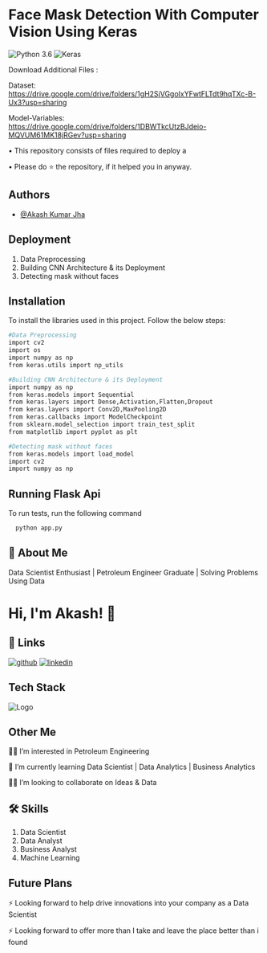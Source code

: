 # **Face Mask Detection With Computer Vision Using Keras**

![Python 3.6](https://img.shields.io/badge/Python-3.6-brightgreen.svg)
![Keras](https://img.shields.io/badge/Library-Keras-red.svg)

Download Additional Files :

Dataset: https://drive.google.com/drive/folders/1gH2SjVGgoIxYFwtFLTdt9hqTXc-B-Ux3?usp=sharing

Model-Variables: https://drive.google.com/drive/folders/1DBWTkcUtzBJdeio-MQVUM61MK18jRGev?usp=sharing

• This repository consists of files required to deploy a 

• Please do ⭐ the repository, if it helped you in anyway.


## Authors

- [@Akash Kumar Jha](https://github.com/Akash1070)


## Deployment
  1. Data Preprocessing
  2. Building CNN Architecture & its Deployment
  3. Detecting mask without faces
  
## Installation

To install the libraries used in this project. Follow the 
below steps:

```bash
#Data Preprocessing
import cv2
import os
import numpy as np
from keras.utils import np_utils

#Building CNN Architecture & its Deployment
import numpy as np
from keras.models import Sequential
from keras.layers import Dense,Activation,Flatten,Dropout
from keras.layers import Conv2D,MaxPooling2D
from keras.callbacks import ModelCheckpoint
from sklearn.model_selection import train_test_split
from matplotlib import pyplot as plt

#Detecting mask without faces
from keras.models import load_model
import cv2
import numpy as np


```
    
## Running Flask Api

To run tests, run the following command

```bash
  python app.py
```

## 🚀 About Me

Data Scientist Enthusiast | Petroleum Engineer Graduate | Solving Problems Using Data 


# Hi, I'm Akash! 👋


## 🔗 Links
[![github](https://img.shields.io/badge/github-000?style=for-the-badge&logo=ko-fi&logoColor=white)](https://github.com/Akash1070)
[![linkedin](https://img.shields.io/badge/linkedin-0A66C2?style=for-the-badge&logo=linkedin&logoColor=white)](https://www.linkedin.com/in/akashkumar107/)

## Tech Stack





![Logo](https://businesstoys.in/assets/programs/full-stack-data-science-professional-program/tools.png)
## Other Me
👩‍💻 I’m interested in Petroleum Engineering

🧠 I’m currently learning Data Scientist | Data Analytics | Business Analytics

👯‍♀️ I’m looking to collaborate on Ideas & Data




## 🛠 Skills
1. Data Scientist
2. Data Analyst
3. Business Analyst
4. Machine Learning 


## Future Plans 

⚡️ Looking forward to help drive innovations into your company as a Data Scientist

⚡️ Looking forward to offer more than I take and leave the place better than i found
